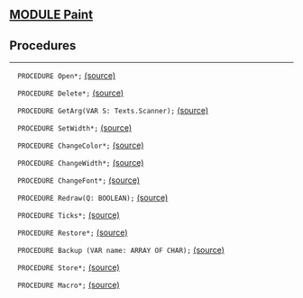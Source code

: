 
## [MODULE Paint](https://github.com/io-core/Paint/blob/main/Paint.Mod)

## Procedures
---

`  PROCEDURE Open*;` [(source)](https://github.com/io-core/Paint/blob/main/Paint.Mod#L15)


`  PROCEDURE Delete*;` [(source)](https://github.com/io-core/Paint/blob/main/Paint.Mod#L36)


`  PROCEDURE GetArg(VAR S: Texts.Scanner);` [(source)](https://github.com/io-core/Paint/blob/main/Paint.Mod#L45)


`  PROCEDURE SetWidth*;` [(source)](https://github.com/io-core/Paint/blob/main/Paint.Mod#L54)


`  PROCEDURE ChangeColor*;` [(source)](https://github.com/io-core/Paint/blob/main/Paint.Mod#L60)


`  PROCEDURE ChangeWidth*;` [(source)](https://github.com/io-core/Paint/blob/main/Paint.Mod#L68)


`  PROCEDURE ChangeFont*;` [(source)](https://github.com/io-core/Paint/blob/main/Paint.Mod#L76)


`  PROCEDURE Redraw(Q: BOOLEAN);` [(source)](https://github.com/io-core/Paint/blob/main/Paint.Mod#L85)


`  PROCEDURE Ticks*;` [(source)](https://github.com/io-core/Paint/blob/main/Paint.Mod#L96)


`  PROCEDURE Restore*;` [(source)](https://github.com/io-core/Paint/blob/main/Paint.Mod#L100)


`  PROCEDURE Backup (VAR name: ARRAY OF CHAR);` [(source)](https://github.com/io-core/Paint/blob/main/Paint.Mod#L104)


`  PROCEDURE Store*;` [(source)](https://github.com/io-core/Paint/blob/main/Paint.Mod#L115)


`  PROCEDURE Macro*;` [(source)](https://github.com/io-core/Paint/blob/main/Paint.Mod#L142)

